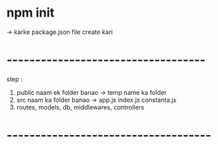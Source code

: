 # npm init 
-> karke package.json file create kari

# -----------------------------------

step :

1) public naam ek folder banao -> temp name ka folder
2) src naam ka folder banao -> app.js index.js constanta.js
3) routes, models, db, middlewares, controllers


# ------------------------------------



